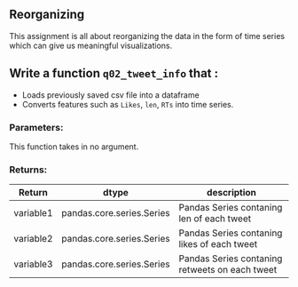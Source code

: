 ## Reorganizing

This assignment is all about reorganizing the data in the form of time series which can give us meaningful visualizations.


## Write a function `q02_tweet_info` that :
- Loads previously saved csv file into a dataframe
- Converts features such as `Likes`, `len`, `RTs` into time series.


### Parameters:

This function takes in no argument.

### Returns:

| Return | dtype | description |
| --- | --- | --- | 
| variable1 | pandas.core.series.Series | Pandas Series contaning len of each tweet|
| variable2 | pandas.core.series.Series | Pandas Series contaning likes of each tweet|
| variable3 | pandas.core.series.Series | Pandas Series contaning retweets on each tweet|
